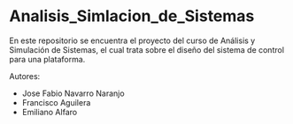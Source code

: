 # Analisis_Simlacion_de_Sistemas

En este repositorio se encuentra el proyecto del curso de Análisis y Simulación de Sistemas, el cual trata sobre el diseño del sistema de control para una plataforma.

Autores:
- Jose Fabio Navarro Naranjo
- Francisco Aguilera
- Emiliano Alfaro
